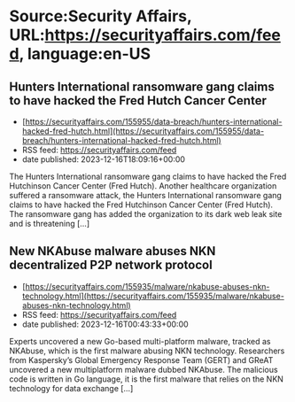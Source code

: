 # Source:Security Affairs, URL:https://securityaffairs.com/feed, language:en-US

## Hunters International ransomware gang claims to have hacked the Fred Hutch Cancer Center
 - [https://securityaffairs.com/155955/data-breach/hunters-international-hacked-fred-hutch.html](https://securityaffairs.com/155955/data-breach/hunters-international-hacked-fred-hutch.html)
 - RSS feed: https://securityaffairs.com/feed
 - date published: 2023-12-16T18:09:16+00:00

The Hunters International ransomware gang claims to have hacked the Fred Hutchinson Cancer Center (Fred Hutch). Another healthcare organization suffered a ransomware attack, the Hunters International ransomware gang claims to have hacked the Fred Hutchinson Cancer Center (Fred Hutch). The ransomware gang has added the organization to its dark web leak site and is threatening [&#8230;]

## New NKAbuse malware abuses NKN decentralized P2P network protocol
 - [https://securityaffairs.com/155935/malware/nkabuse-abuses-nkn-technology.html](https://securityaffairs.com/155935/malware/nkabuse-abuses-nkn-technology.html)
 - RSS feed: https://securityaffairs.com/feed
 - date published: 2023-12-16T00:43:33+00:00

Experts uncovered a new Go-based multi-platform malware, tracked as NKAbuse, which is the first malware abusing NKN technology. Researchers from Kaspersky’s Global Emergency Response Team (GERT) and GReAT uncovered a new multiplatform malware dubbed NKAbuse. The malicious code is written in Go language, it is the first malware that relies on the NKN technology for data exchange [&#8230;]

